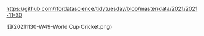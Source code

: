 https://github.com/rfordatascience/tidytuesday/blob/master/data/2021/2021-11-30

![](20211130-W49-World Cup Cricket.png)